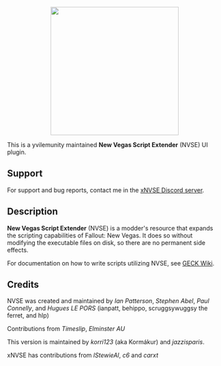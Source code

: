 
<p align="center">
  <a href="https://github.com/xNVSE/NVSE/releases">
    <img height="300px" src="https://cdn.discordapp.com/attachments/724924815869345803/903218762751299624/660209289637396483.png">
  </a>
</p>

This is a yvilemunity maintained **New Vegas Script Extender** (NVSE) UI plugin. 

## Support

For support and bug reports, contact me in the [xNVSE Discord server](https://discord.gg/EebN93s).

## Description

**New Vegas Script Extender** (NVSE) is a modder's resource that expands the scripting capabilities of Fallout: New Vegas. It does so without modifying the executable files on disk, so there are no permanent side effects.


For documentation on how to write scripts utilizing NVSE, see [GECK Wiki](https://geckwiki.com/index.php?title=Main_Page).

## Credits

NVSE was created and maintained by *Ian Patterson*, 
*Stephen Abel*, *Paul Connelly*, and *Hugues LE PORS*
(ianpatt, behippo, scruggsywuggsy the ferret, and hlp)

Contributions from *Timeslip*, *Elminster AU*

This version is maintained by *korri123* (aka Kormákur) and *jazzisparis*.

xNVSE has contributions from *lStewieAl*, *c6* and *carxt*
